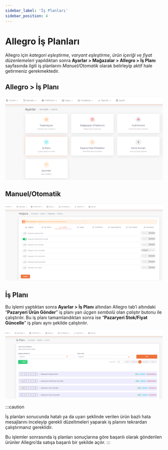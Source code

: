 ```yaml
---
sidebar_label: 'İş Planları'
sidebar_position: 4
---
```



# Allegro İş Planları 

Allegro için *kategori eşleştirme*, *varyant eşleştirme*, *ürün içeriği ve fiyat düzenlemeleri* yapıldıktan sonra **Ayarlar > Mağazalar > Allegro > İş Planı** sayfasında ilgili iş planlarını *Manuel/Otomatik* olarak belirleyip aktif hale getirmeniz gerekmektedir.

## Allegro > İş Planı
![AllegroBusinessPlan](../allegro/img/allegrosettingbusinesplan.png)
## Manuel/Otomatik
![AllegroBusinessPlanManual](../allegro/img/sllegrosettingbusinessplan.png)

## İş Planı
Bu işlemi yaptıktan sonra **Ayarlar > İş Planı** altından Allegro tab’i altındaki “**Pazaryeri Ürün Gönder**” iş planı yan *üçgen sembolü* olan *çalıştır* butonu ile çalıştırılır. Bu iş planı tamamlandıktan sonra ise “**Pazaryeri Stok/Fiyat Güncelle**” iş planı aynı şekilde çalıştırılır. 

![AllegroBusinessPlanManual](../allegro/img/stokprice.png)

:::caution

İş planları sonucunda hatalı ya da uyarı şeklinde verilen ürün bazlı hata mesajlarını inceleyip gerekli düzeltmeleri yaparak iş planını tekrardan çalıştırmanız gereklidir. 

Bu işlemler sonrasında iş planları sonuçlarına göre başarılı olarak gönderilen ürünler Allegro’da satışa başarılı bir şekilde açılır. 
:::

